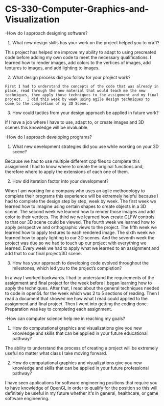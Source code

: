 # CS-330-Computer-Graphics-and-Visualization
-How do I approach designing software?

  1. What new design skills has your work on the project helped you to craft?

  This project has helped me improve my ability to adapt to using precreated code before adding my own code to meet the necessary qualifications.  I learned how to render images, add colors to the vertices of images, add textures to images, and add lighting to images.
  
  2. What design process did you follow for your project work?
    
    First I had to understand the concepts of the code that was already in place, read through the new material that would teach me the new techniques, then apply those techniques to the assignment and my final project.  I did this week by week using agile design techniques to come to the completion of my 3D Scene.
    
  3. How could tactics from your design approach be applied in future work?

  If I have a job where I have to use, adapt to, or create images and 3D scenes this knowledge will be invaluable.

-How do I approach developing programs?

  1. What new development strategies did you use while working on your 3D scene?
  
  Because we had to use multiple different cpp files to complete this assignment I had to know where to create the original functions and, therefore where to apply the extensions of each one of them.
  
  2. How did iteration factor into your development?
  
  When I am working for a company who uses an agile methodology to complete their programs this experience will be extremely helpful because I had to complete the design step by step, week by week.  The first week we learned how to imagine using certain shapes to create objects in a 3D scene.  The second week we learned how to render those images and add color to their vertices.  The third we we learned how create GLFW controls to that our 3D scene could be viewed.  The fourth week we learned how to apply perspective and orthographic views to the project.  The fifth week we learned how to apply textures to each rendered image.  The sixth week we learned how to apply lighting to our 3D scenes.  And the seventh week the project was due so we had to touch up our project with everything we learned.  Every week we had to apply what we learned to an assignment and add that to our final project/3D scene.
  
  3. How has your approach to developing code evolved throughout the milestones, which led you to the project’s completion?
     
  In a way I worked backwards.  I had to understand the requirements of the assignment and final project for the week before I began learning how to apply the techniques.  After that, I read about the general techniques needed to code in openGL for the week which was 2 to 5 sections of reading.  Then I read a document that showed me how what I read could applied to the assignment and final project.  Then I went into getting the coding done.  Preparation was key to completing each assignment.
     
-How can computer science help me in reaching my goals?

  1. How do computational graphics and visualizations give you new knowledge and skills that can be applied in your future educational pathway?

  The ability to understand the process of creating a project will be extremely useful no matter what class I take moving forward.
     
  2. How do computational graphics and visualizations give you new knowledge and skills that can be applied in your future professional pathway?

I have seen applications for software engineering positions that require you to have knowledge of OpenGL in order to qualify for the position so this will definitely be useful in my future whether it's in general, healthcare, or game software engineering.
